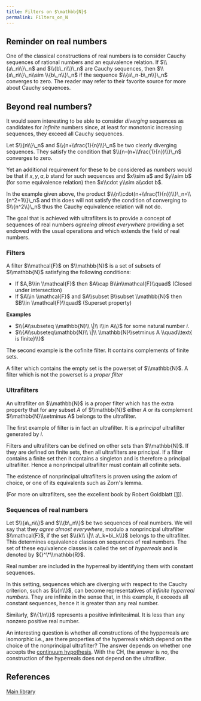 ```yaml
---
title: Filters on $\mathbb{N}$
permalink: Filters_on_N
---
```



## Reminder on real numbers

One of the classical constructions of real numbers is to consider Cauchy
sequences of rational numbers and an equivalence relation. If
$\\{a\_n\\}\_n$ and $\\{b\_n\\}\_n$ are Cauchy sequences, then
$\\{a\_n\\}\_n\\sim \\{b\_n\\}\_n$ if the sequence $\\{a\_n-b\_n\\}\_n$
converges to zero. The reader may refer to their favorite source for
more about Cauchy sequences.

## Beyond real numbers?

It would seem interesting to be able to consider *diverging* sequences
as candidates for *infinite* numbers since, at least for monotonic
increasing sequences, they exceed all Cauchy sequences.

Let $\\{n\\}\_n$ and $\\{n+\\frac{1}{n}\\}\_n$ be two clearly diverging
sequences. They satisfy the condition that $\\{n-(n+\\frac{1}{n})\\}\_n$
converges to zero.

Yet an additional requirement for these to be considered as *numbers*
would be that if $x,y,a,b$ stand for such sequences and $x\\sim a$ and
$y\\sim b$ (for some equivalence relation) then $x\\cdot y\\sim a\\cdot
b$.

In the example given above, the product
$\\{n\\cdot(n+\\frac{1}{n})\\}\_n=\\{n^2+1\\}\_n$ and this does will not
satisfy the condition of converging to $\\{n^2\\}\_n$ thus the Cauchy
equivalence relation will not do.

The goal that is achieved with ultrafilters is to provide a concept of
sequences of real numbers *agreeing almost everywhere* providing a set
endowed with the usual operations and which extends the field of real
numbers.

### Filters

A filter $\\mathcal{F}$ on $\\mathbb{N}$ is a set of subsets of
$\\mathbb{N}$ satisfying the following conditions:

-   If $A,B\\in \\mathcal{F}$ then $A\\cap B\\in\\mathcal{F}\\quad$
    (Closed under intersection)
-   If $A\\in \\mathcal{F}$ and $A\\subset B\\subset \\mathbb{N}$ then
    $B\\in \\mathcal{F}\\quad$ (Superset property)

**Examples**

-   $\\{A\\subseteq \\mathbb{N}\\ \|\\ i\\in A\\}$ for some natural
    number $i$.
-   $\\{A\\subseteq\\mathbb{N}\\ \|\\ \\mathbb{N}\\setminus A
    \\quad\\text{ is finite}\\}$

The second example is the cofinite filter. It contains complements of
finite sets.

A filter which contains the empty set is the powerset of $\\mathbb{N}$.
A filter which is not the powerset is a *proper filter*

### Ultrafilters

An ultrafilter on $\\mathbb{N}$ is a proper filter which has the extra
property that for any subset $A$ of $\\mathbb{N}$ either $A$ or its
complement $\\mathbb{N}\\setminus A$ belongs to the ultrafilter.

The first example of filter is in fact an ultrafilter. It is a
*principal* ultrafilter generated by $i$.

Filters and ultrafilters can be defined on other sets than
$\\mathbb{N}$. If they are defined on finite sets, then all ultrafilters
are principal. If a filter contains a finite set then it contains a
singleton and is therefore a principal ultrafilter. Hence a nonprincipal
ultrafilter must contain all cofinite sets.

The existence of nonprincipal ultrafilters is proven using the axiom of
choice, or one of its equivalents such as Zorn's lemma.

(For more on ultrafilters, see the excellent book by Robert Goldblatt
\[[1](#bibkey_Goldblatt1998:ultrafilter)\]).

### Sequences of real numbers

Let $\\{a\_n\\}$ and $\\{b\_n\\}$ be two sequences of real numbers. We
will say that they *agree almost everywhere*, modulo a nonprincipal
ultrafilter $\\mathcal{F}$, if the set $\\{k\\ \|\\ a\_k=b\_k\\}$
belongs to the ultrafilter. This determines equivalence classes on
sequences of real numbers. The set of these equivalence classes is
called the set of *hyperreals* and is denoted by ${}^\*\\mathbb{R}$.

Real number are included in the hyperreal by identifying them with
constant sequences.

In this setting, sequences which are diverging with respect to the
Cauchy criterion, such as $\\{n\\}$, can become representatives of
*infinite hyperreal numbers*. They are infinite in the sense that, in
this example, it exceeds all constant sequences, hence it is greater
than any real number.

Similarly, $\\{1/n\\}$ represents a positive infinitesimal. It is less
than any nonzero positive real number.

An interesting question is whether all constructions of the hypperreals
are isomorphic i.e., are there properties of the hyperreals which depend
on the choice of the nonprincipal ultrafilter? The answer depends on
whether one accepts the
<a href="Continuum_hypothesis" class="mw-redirect" title="Continuum hypothesis">continuum hypothesis</a>.
With the CH, the answer is *no*, the construction of the hyperreals does
not depend on the ultrafilter.

## References

[Main
library](Library "Library")


